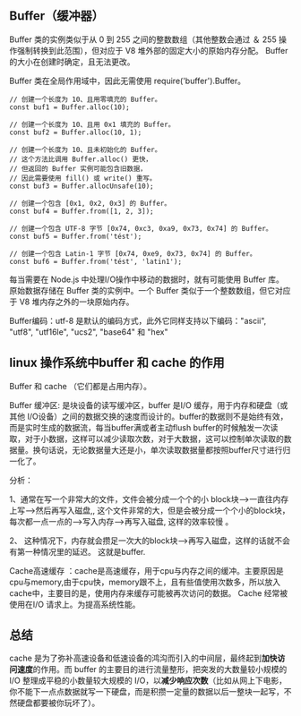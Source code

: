 ## Buffer（缓冲器）

Buffer 类的实例类似于从 0 到 255 之间的整数数组（其他整数会通过 ＆ 255 操作强制转换到此范围），但对应于 V8 堆外部的固定大小的原始内存分配。 Buffer 的大小在创建时确定，且无法更改。

Buffer 类在全局作用域中，因此无需使用 require('buffer').Buffer。

```
// 创建一个长度为 10、且用零填充的 Buffer。
const buf1 = Buffer.alloc(10);

// 创建一个长度为 10、且用 0x1 填充的 Buffer。 
const buf2 = Buffer.alloc(10, 1);

// 创建一个长度为 10、且未初始化的 Buffer。
// 这个方法比调用 Buffer.alloc() 更快，
// 但返回的 Buffer 实例可能包含旧数据，
// 因此需要使用 fill() 或 write() 重写。
const buf3 = Buffer.allocUnsafe(10);

// 创建一个包含 [0x1, 0x2, 0x3] 的 Buffer。
const buf4 = Buffer.from([1, 2, 3]);

// 创建一个包含 UTF-8 字节 [0x74, 0xc3, 0xa9, 0x73, 0x74] 的 Buffer。
const buf5 = Buffer.from('tést');

// 创建一个包含 Latin-1 字节 [0x74, 0xe9, 0x73, 0x74] 的 Buffer。
const buf6 = Buffer.from('tést', 'latin1');
```

每当需要在 Node.js 中处理I/O操作中移动的数据时，就有可能使用 Buffer 库。原始数据存储在 Buffer 类的实例中。一个 Buffer 类似于一个整数数组，但它对应于 V8 堆内存之外的一块原始内存。

Buffer编码：utf-8 是默认的编码方式，此外它同样支持以下编码："ascii", "utf8", "utf16le", "ucs2", "base64" 和 "hex"


## linux 操作系统中buffer 和 cache 的作用

Buffer 和 cache （它们都是占用内存）。

Buffer 缓冲区:  是块设备的读写缓冲区，buffer 是I/O 缓存，用于内存和硬盘（或其他 I/O设备）之间的数据交换的速度而设计的。buffer的数据则不是始终有效，而是实时生成的数据流，每当buffer满或者主动flush buffer的时候触发一次读取，对于小数据，这样可以减少读取次数，对于大数据，这可以控制单次读取的数据量。换句话说，无论数据量大还是小，单次读取数据量都按照buffer尺寸进行归一化了。


分析：

1、通常在写一个非常大的文件，文件会被分成一个个的小 block块-->一直往内存上写-->然后再写入磁盘,,  这个文件非常的大，但是会被分成一个个小的block块，每次都一点一点的-->写入内存-->再写入磁盘,  这样的效率较慢 。

2、 这种情况下，内存就会攒足一次大的block块-->再写入磁盘，这样的话就不会有第一种情况里的延迟。 这就是buffer.

 

 Cache高速缓存 ：cache是高速缓存，用于cpu与内存之间的缓冲。主要原因是cpu与memory,由于cpu快，memory跟不上，且有些值使用次数多，所以放入cache中，主要目的是，使用内存来缓存可能被再次访问的数据。  Cache 经常被使用在I/O 请求上。为提高系统性能。

 ## 总结

 cache 是为了弥补高速设备和低速设备的鸿沟而引入的中间层，最终起到**加快访问速度**的作用。而 buffer 的主要目的进行流量整形，把突发的大数量较小规模的 I/O 整理成平稳的小数量较大规模的 I/O，以**减少响应次数**（比如从网上下电影，你不能下一点点数据就写一下硬盘，而是积攒一定量的数据以后一整块一起写，不然硬盘都要被你玩坏了）。
